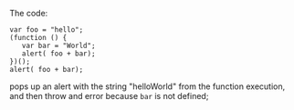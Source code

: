 The code:

```
var foo = "hello";
(function () {
   var bar = "World";
   alert( foo + bar);
})();
alert( foo + bar);
```

pops up an alert with the string "helloWorld" from the function execution, and then throw and error because `bar` is not defined;
